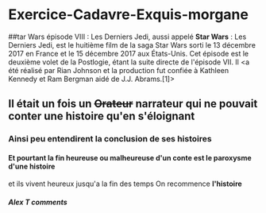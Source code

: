 # Exercice-Cadavre-Exquis-morgane
##tar Wars épisode VIII :
 Les Derniers Jedi, aussi appelé **Star Wars** : 
Les Derniers Jedi, est le huitième film de la saga Star Wars sorti le 13 décembre 2017 
en France et le 15 décembre 2017 aux États-Unis. Cet épisode est le deuxième volet de la 
Postlogie, étant la suite directe de l'épisode VII. Il <a été réalisé par Rian Johnson et la
 production fut confiée à Kathleen Kennedy et Ram Bergman aidé de J.J. Abrams.[1]>

## Il était un fois un ~~Orateur~~ **narrateur** qui ne pouvait conter une histoire qu'en s'éloignant 

### Ainsi peu entendirent la conclusion de ses histoires 

#### Et pourtant la fin heureuse ou malheureuse d'un conte est le paroxysme d'une histoire
et ils vivent heureux jusqu'a la fin des temps 
On recommence **l'histoire**


##### Alex T  comments
